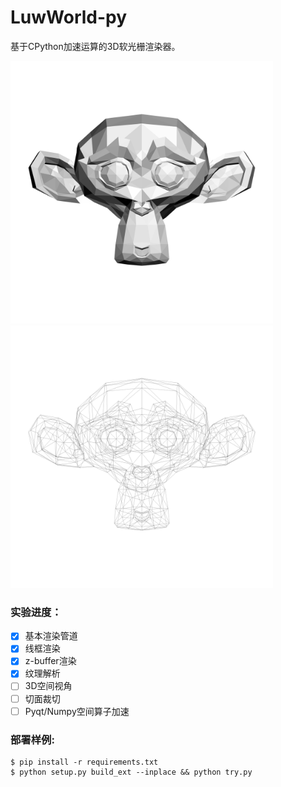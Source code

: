 # LuwWorld-py

基于CPython加速运算的3D软光栅渲染器。

<img alt="zbuffer corrected monkey" src="./res/monkey_zbuffer.png" alt="monkey" width="420"> <img src="./res/monkey_wireframe.png" alt="wireframe monkey" width="420">

### 实验进度：
- [x] 基本渲染管道
- [x] 线框渲染
- [x] z-buffer渲染
- [x] 纹理解析
- [ ] 3D空间视角
- [ ] 切面裁切
- [ ] Pyqt/Numpy空间算子加速

### 部署样例:

```
$ pip install -r requirements.txt
$ python setup.py build_ext --inplace && python try.py
```